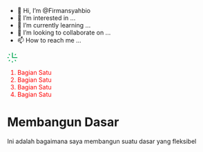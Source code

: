- 👋 Hi, I’m @Firmansyahbio
- 👀 I’m interested in ...
- 🌱 I’m currently learning ...
- 💞️ I’m looking to collaborate on ...
- 📫 How to reach me ...

<!---
Firmansyahbio/Firmansyahbio is a ✨ special ✨ repository because its `README.md` (this file) appears on your GitHub profile.
You can click the Preview link to take a look at your changes.
--->

<svg xmlns="http://www.w3.org/2000/svg" xmlns:xlink="http://www.w3.org/1999/xlink" width="24px" height="24px">
							<path fill-rule="evenodd" fill="rgb(0, 166, 81)" d="M12.826,20.807 L12.826,22.628 C12.826,23.131 12.419,23.538 11.915,23.538 C11.412,23.538 11.004,23.131 11.004,22.628 L11.004,20.807 C11.004,20.304 11.412,19.897 11.915,19.897 C12.419,19.897 12.826,20.304 12.826,20.807 ZM4.958,3.644 C4.602,3.288 4.025,3.289 3.670,3.644 C3.314,4.000 3.314,4.576 3.670,4.932 L4.958,6.219 C5.314,6.575 5.891,6.575 6.246,6.219 C6.602,5.864 6.602,5.287 6.246,4.932 L4.958,3.644 ZM18.873,17.550 C18.517,17.194 17.940,17.194 17.584,17.550 C17.229,17.906 17.229,18.482 17.584,18.838 L18.873,20.125 C19.228,20.481 19.805,20.481 20.161,20.125 C20.517,19.770 20.517,19.193 20.161,18.838 L18.873,17.550 ZM3.898,11.885 C3.898,11.382 3.490,10.974 2.987,10.974 L1.165,10.974 C0.662,10.974 0.254,11.382 0.254,11.885 C0.254,12.387 0.662,12.795 1.165,12.795 L2.987,12.795 C3.490,12.795 3.898,12.387 3.898,11.885 ZM4.958,17.550 L3.670,18.838 C3.314,19.193 3.314,19.770 3.670,20.125 C4.025,20.481 4.602,20.481 4.958,20.125 L6.246,18.838 C6.602,18.482 6.602,17.905 6.246,17.550 C5.891,17.194 5.314,17.195 4.958,17.550 ZM18.873,6.219 L20.161,4.932 C20.517,4.576 20.517,4.000 20.161,3.644 C19.805,3.289 19.229,3.289 18.873,3.644 L17.584,4.932 C17.229,5.287 17.229,5.864 17.584,6.219 C17.940,6.575 18.517,6.575 18.873,6.219 ZM22.666,10.974 L12.826,10.974 L12.826,1.141 C12.826,0.638 12.419,0.231 11.915,0.231 C11.412,0.231 11.004,0.638 11.004,1.141 L11.004,11.885 C11.004,12.387 11.412,12.795 11.915,12.795 L22.666,12.795 C23.169,12.795 23.577,12.387 23.577,11.885 C23.577,11.382 23.169,10.974 22.666,10.974 Z" >					</svg>
<ol style="color:#ff0000;">
  <li>Bagian Satu</li>
  <li>Bagian Satu</li>
  <li>Bagian Satu</li>
  <li>Bagian Satu</li>
  </ol>
<h1>Membangun Dasar</h1>
<p>Ini adalah bagaimana saya membangun suatu dasar yang fleksibel</p>
